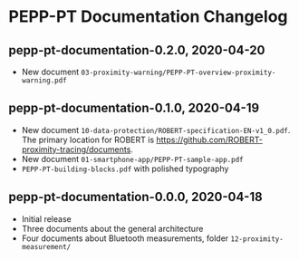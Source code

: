 # PEPP-PT Documentation Changelog

## pepp-pt-documentation-0.2.0, 2020-04-20

* New document `03-proximity-warning/PEPP-PT-overview-proximity-warning.pdf`

## pepp-pt-documentation-0.1.0, 2020-04-19

* New document `10-data-protection/ROBERT-specification-EN-v1_0.pdf`.  The primary location for ROBERT is <https://github.com/ROBERT-proximity-tracing/documents>.
* New document `01-smartphone-app/PEPP-PT-sample-app.pdf`
* `PEPP-PT-building-blocks.pdf` with polished typography

## pepp-pt-documentation-0.0.0, 2020-04-18

* Initial release
* Three documents about the general architecture
* Four documents about Bluetooth measurements, folder `12-proximity-measurement/`
